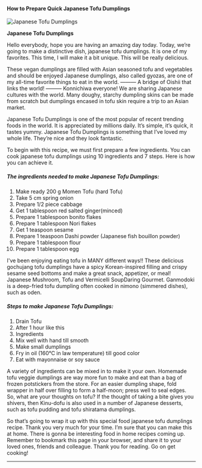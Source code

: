             

#### How to Prepare Quick Japanese Tofu Dumplings

![Japanese Tofu Dumplings](https://img-global.cpcdn.com/recipes/0a318faddc34535b/751x532cq70/japanese-tofu-dumplings-recipe-main-photo.jpg)

**Japanese Tofu Dumplings**

Hello everybody, hope you are having an amazing day today. Today, we’re going to make a distinctive dish, japanese tofu dumplings. It is one of my favorites. This time, I will make it a bit unique. This will be really delicious.

These vegan dumplings are filled with Asian seasoned tofu and vegetables and should be enjoyed Japanese dumplings, also called gyozas, are one of my all-time favorite things to eat in the world. ——— A bridge of Oishii that links the world! ——— Konnichiwa everyone! We are sharing Japanese cultures with the world. Many doughy, starchy dumpling skins can be made from scratch but dumplings encased in tofu skin require a trip to an Asian market.

Japanese Tofu Dumplings is one of the most popular of recent trending foods in the world. It is appreciated by millions daily. It’s simple, it’s quick, it tastes yummy. Japanese Tofu Dumplings is something that I’ve loved my whole life. They’re nice and they look fantastic.

To begin with this recipe, we must first prepare a few ingredients. You can cook japanese tofu dumplings using 10 ingredients and 7 steps. Here is how you can achieve it.

##### The ingredients needed to make Japanese Tofu Dumplings:

1.  Make ready 200 g Momen Tofu (hard Tofu)
2.  Take 5 cm spring onion
3.  Prepare 1/2 piece cabbage
4.  Get 1 tablespoon red salted ginger(minced)
5.  Prepare 1 tablespoon bonito flakes
6.  Prepare 1 tablespoon Nori flakes
7.  Get 1 teaspoon sesame
8.  Prepare 1 teaspoon Dashi powder (Japanese fish bouillon powder)
9.  Prepare 1 tablespoon flour
10.  Prepare 1 tablespoon egg

I've been enjoying eating tofu in MANY different ways!! These delicious gochujang tofu dumplings have a spicy Korean-inspired filling and crispy sesame seed bottoms and make a great snack, appetizer, or meal! Japanese Mushroom, Tofu and Vermicelli SoupDaring Gourmet. Ganmodoki is a deep-fried tofu dumpling often cooked in nimono (simmered dishes), such as oden.

##### Steps to make Japanese Tofu Dumplings:

1.  Drain Tofu
2.  After 1 hour like this
3.  Ingredients
4.  Mix well with hand till smooth
5.  Make small dumplings
6.  Fry in oil (160℃ in law temperature) till good color
7.  Eat with mayonnaise or soy sauce

A variety of ingredients can be mixed in to make it your own. Homemade tofu veggie dumplings are way more fun to make and eat than a bag of frozen potstickers from the store. For an easier dumpling shape, fold wrapper in half over filling to form a half-moon; press well to seal edges. So, what are your thoughts on tofu? If the thought of taking a bite gives you shivers, then Kinu-dofu is also used in a number of Japanese desserts, such as tofu pudding and tofu shiratama dumplings.

So that’s going to wrap it up with this special food japanese tofu dumplings recipe. Thank you very much for your time. I’m sure that you can make this at home. There is gonna be interesting food in home recipes coming up. Remember to bookmark this page in your browser, and share it to your loved ones, friends and colleague. Thank you for reading. Go on get cooking!

* * *